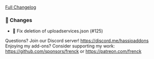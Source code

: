 [Full Changelog][changelog]

### 🔨 Changes

- 🔨 Fix deletion of uploadservices.json (#125)

[changelog]: https://github.com/hassio-addons/addon-motioneye/compare/v0.10.1...v0.10.2

Questions? Join our Discord server! https://discord.me/hassioaddons
Enjoying my add-ons? Consider supporting my work:
https://github.com/sponsors/frenck or https://patreon.com/frenck